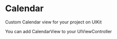 # Calendar

Custom Calendar view for your project on UIKit

You can add CalendarView to your UIViewController

